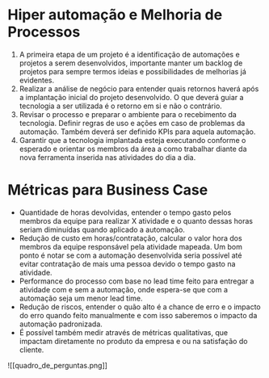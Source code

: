# Hiper automação e Melhoria de Processos

1. A primeira etapa de um projeto é a identificação de automações e projetos a serem desenvolvidos, importante manter um backlog de projetos para sempre termos ideias e possibilidades de melhorias já evidentes.
2. Realizar a análise de negócio para entender quais retornos haverá após a implantação inicial do projeto desenvolvido. O que deverá guiar a tecnologia a ser utilizada é o retorno em si e não o contrário.
3. Revisar o processo e preparar o ambiente para o recebimento da tecnologia. Definir regras de uso e ações em caso de problemas da automação. Também deverá ser definido KPIs para aquela automação.
4. Garantir que a tecnologia implantada esteja executando conforme o esperado e orientar os membros da área a como trabalhar diante da nova ferramenta inserida nas atividades do dia a dia.

# Métricas para Business Case

- Quantidade de horas devolvidas, entender o tempo gasto pelos membros da equipe para realizar X atividade e o quanto dessas horas seriam diminuídas quando aplicado a automação.
- Redução de custo em horas/contratação, calcular o valor hora dos membros da equipe responsável pela atividade mapeada. Um bom ponto é notar se com a automação desenvolvida seria possível até evitar contratação de mais uma pessoa devido o tempo gasto na atividade.
- Performance do processo com base no lead time feito para entregar a atividade com e sem a automação, onde espera-se que com a automação seja um menor lead time.
- Redução de riscos, entender o quão alto é a chance de erro e o impacto do erro quando feito manualmente e com isso saberemos o impacto da automação padronizada.
- É possível também medir através de métricas qualitativas, que impactam diretamente no produto da empresa e ou na satisfação do cliente.

![[quadro_de_perguntas.png]]